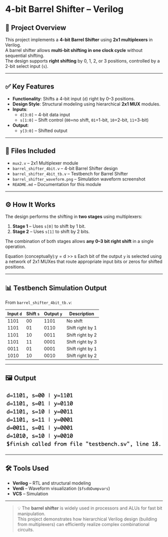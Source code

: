 # 4-bit Barrel Shifter – Verilog

## 🧠 Project Overview

This project implements a **4-bit Barrel Shifter** using **2x1 multiplexers** in Verilog.  
A barrel shifter allows **multi-bit shifting in one clock cycle** without sequential shifting.  
The design supports **right shifting** by 0, 1, 2, or 3 positions, controlled by a 2-bit select input (`s`).

---

## ✅ Key Features

- **Functionality**: Shifts a 4-bit input (`d`) right by 0–3 positions.
- **Design Style**: Structural modeling using hierarchical **2x1 MUX** modules.
- **Inputs**:
  - `d[3:0]` – 4-bit data input
  - `s[1:0]` – Shift control (`00`=no shift, `01`=1-bit, `10`=2-bit, `11`=3-bit)
- **Output**:
  - `y[3:0]` – Shifted output

---

## 📂 Files Included

- `mux2.v` – 2x1 Multiplexer module  
- `barrel_shifter_4bit.v` – 4-bit Barrel Shifter design  
- `barrel_shifter_4bit_tb.v` – Testbench for Barrel Shifter  
- `barrel_shifter_waveform.png` – Simulation waveform screenshot  
- `README.md` – Documentation for this module  

---

## ⚙️ How It Works

The design performs the shifting in **two stages** using multiplexers:

1. **Stage 1** – Uses `s[0]` to shift by 1 bit.  
2. **Stage 2** – Uses `s[1]` to shift by 2 bits.  

The combination of both stages allows **any 0–3 bit right shift** in a single operation.

Equation (conceptually):y = d >> s
Each bit of the output `y` is selected using a network of 2x1 MUXes that route appropriate input bits or zeros for shifted positions.

---

## 📊 Testbench Simulation Output

From `barrel_shifter_4bit_tb.v`:

| Input `d` | Shift `s` | Output `y` | Description |
|------------|-----------|------------|--------------|
| 1101 | 00 | 1101 | No shift |
| 1101 | 01 | 0110 | Shift right by 1 |
| 1101 | 10 | 0011 | Shift right by 2 |
| 1101 | 11 | 0001 | Shift right by 3 |
| 0011 | 01 | 0001 | Shift right by 1 |
| 1010 | 10 | 0010 | Shift right by 2 |

---

## 🖼 Output

![4-bit Barrel Shifter](barrel_shifter_waveform.png)

---

## 🛠 Tools Used

- **Verilog** – RTL and structural modeling  
- **Verdi** – Waveform visualization (`$fsdbDumpvars`)  
- **VCS** – Simulation  

---

> 💡 The **barrel shifter** is widely used in processors and ALUs for fast bit manipulation.  
> This project demonstrates how hierarchical Verilog design (building from multiplexers) can efficiently realize complex combinational circuits.
